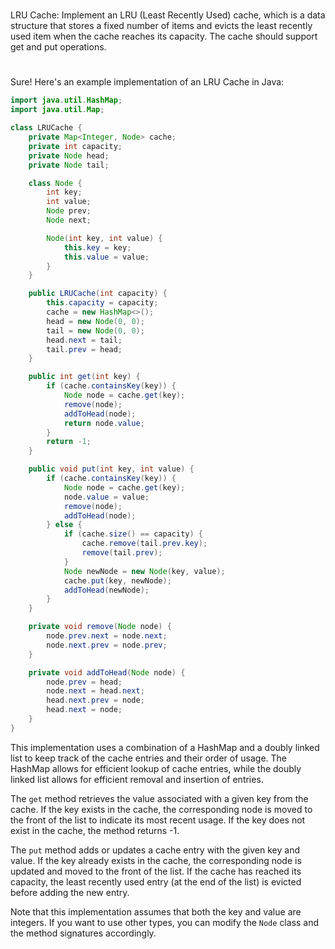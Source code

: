 #
LRU Cache: Implement an LRU (Least Recently Used) cache, which is a data structure that stores a fixed number of items and evicts the least recently used item when the cache reaches its capacity. The cache should support get and put operations.
#

Sure! Here's an example implementation of an LRU Cache in Java:

```java
import java.util.HashMap;
import java.util.Map;

class LRUCache {
    private Map<Integer, Node> cache;
    private int capacity;
    private Node head;
    private Node tail;

    class Node {
        int key;
        int value;
        Node prev;
        Node next;

        Node(int key, int value) {
            this.key = key;
            this.value = value;
        }
    }

    public LRUCache(int capacity) {
        this.capacity = capacity;
        cache = new HashMap<>();
        head = new Node(0, 0);
        tail = new Node(0, 0);
        head.next = tail;
        tail.prev = head;
    }

    public int get(int key) {
        if (cache.containsKey(key)) {
            Node node = cache.get(key);
            remove(node);
            addToHead(node);
            return node.value;
        }
        return -1;
    }

    public void put(int key, int value) {
        if (cache.containsKey(key)) {
            Node node = cache.get(key);
            node.value = value;
            remove(node);
            addToHead(node);
        } else {
            if (cache.size() == capacity) {
                cache.remove(tail.prev.key);
                remove(tail.prev);
            }
            Node newNode = new Node(key, value);
            cache.put(key, newNode);
            addToHead(newNode);
        }
    }

    private void remove(Node node) {
        node.prev.next = node.next;
        node.next.prev = node.prev;
    }

    private void addToHead(Node node) {
        node.prev = head;
        node.next = head.next;
        head.next.prev = node;
        head.next = node;
    }
}
```

This implementation uses a combination of a HashMap and a doubly linked list to keep track of the cache entries and their order of usage. The HashMap allows for efficient lookup of cache entries, while the doubly linked list allows for efficient removal and insertion of entries.

The `get` method retrieves the value associated with a given key from the cache. If the key exists in the cache, the corresponding node is moved to the front of the list to indicate its most recent usage. If the key does not exist in the cache, the method returns -1.

The `put` method adds or updates a cache entry with the given key and value. If the key already exists in the cache, the corresponding node is updated and moved to the front of the list. If the cache has reached its capacity, the least recently used entry (at the end of the list) is evicted before adding the new entry.

Note that this implementation assumes that both the key and value are integers. If you want to use other types, you can modify the `Node` class and the method signatures accordingly.
